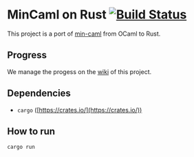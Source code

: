 # MinCaml on Rust [![Build Status](https://travis-ci.org/koba-e964/min-caml-rust.svg?branch=master)](https://travis-ci.org/koba-e964/min-caml-rust)
This project is a port of [min-caml](https://github.com/esumii/min-caml) from OCaml to Rust.


## Progress

We manage the progess on the [wiki](https://github.com/koba-e964/min-caml-rust/wiki) of this project.

## Dependencies
* `cargo` ([https://crates.io/](https://crates.io/))

## How to run
```
cargo run
```
